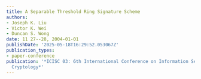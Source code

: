```yaml
---
title: A Separable Threshold Ring Signature Scheme
authors:
- Joseph K. Liu
- Victor K. Wei
- Duncan S. Wong
date: 11 27--28, 2004-01-01
publishDate: '2025-05-18T16:29:52.053067Z'
publication_types:
- paper-conference
publication: '*ICISC 03: 6th International Conference on Information Security and
  Cryptology*'
---
```

